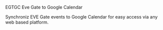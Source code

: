 EGTGC
Eve Gate to Google Calendar

Synchroniz EVE Gate events to Google Calendar for easy access via any web based platform.
